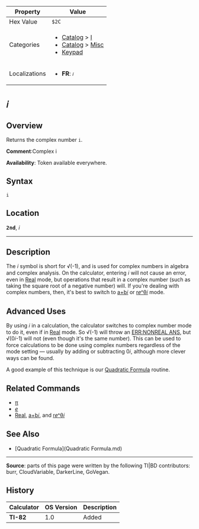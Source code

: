 | Property      | Value |
|---------------|-------|
| Hex Value     | `$2C`|
| Categories    | <ul><li>[Catalog](<../categories/Catalog.md>) > [I](<../categories/Catalog.md#I>)</li><li>[Catalog](<../categories/Catalog.md>) > [Misc](<../categories/Catalog.md#Misc>)</li><li>[Keypad](<../categories/Keypad.md>)</li></ul> |
| Localizations | <ul><li><b>FR</b>: `𝑖`</li></ul> |

# `𝑖`

## Overview
Returns the complex number `i`.

<b>Comment</b>:Complex i

<b>Availability</b>: Token available everywhere.

## Syntax
`i`

## Location
<tt><kbd><b>2nd</b></kbd></tt>, <kbd>𝑖</kbd>
<hr>

## Description

The 𝑖 symbol is short for √(-1), and is used for complex numbers in algebra and complex analysis. On the calculator, entering 𝑖 will not cause an error, even in [Real](real-mode) mode, but operations that result in a complex number (such as taking the square root of a negative number) will. If you're dealing with complex numbers, then, it's best to switch to [a+b𝑖](a-bi) or [r𝑒^θ𝑖](re-thetai) mode.

## Advanced Uses

By using 𝑖 in a calculation, the calculator switches to complex number mode to do it, even if in [Real](real-mode) mode. So √(-1) will throw an [ERR:NONREAL ANS](errors#nonrealans), but √(0𝑖-1) will not (even though it's the same number). This can be used to force calculations to be done using complex numbers regardless of the mode setting — usually by adding or subtracting 0𝑖, although more clever ways can be found.

A good example of this technique is our [Quadratic Formula](quadratic-formula) routine.

## Related Commands

*   [π](π.md)
*   _[e](e.md)_
*   [Real](real-mode), [a+b𝑖](a-bi), and [r𝑒^θ𝑖](re-thetai)

## See Also

*   [Quadratic Formula](Quadratic Formula.md)

* * *

**Source**: parts of this page were written by the following TI|BD contributors: burr, CloudVariable, DarkerLine, GoVegan.

## History
| Calculator | OS Version | Description |
|------------|------------|-------------|
| <b>TI-82</b> | 1.0 | Added |


